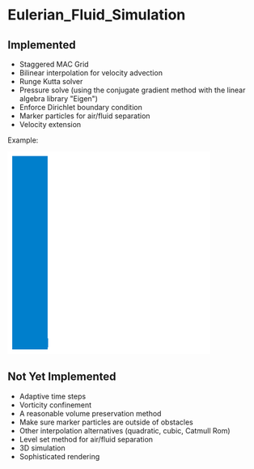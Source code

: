 # Eulerian_Fluid_Simulation

## Implemented
* Staggered MAC Grid
* Bilinear interpolation for velocity advection
* Runge Kutta solver
* Pressure solve (using the conjugate gradient method with the linear algebra library "Eigen")
* Enforce Dirichlet boundary condition
* Marker particles for air/fluid separation
* Velocity extension

Example:

![](images/water.gif "Water Simulation With Marker Particles")

## Not Yet Implemented
* Adaptive time steps
* Vorticity confinement
* A reasonable volume preservation method
* Make sure marker particles are outside of obstacles
* Other interpolation alternatives (quadratic, cubic, Catmull Rom)
* Level set method for air/fluid separation
* 3D simulation
* Sophisticated rendering